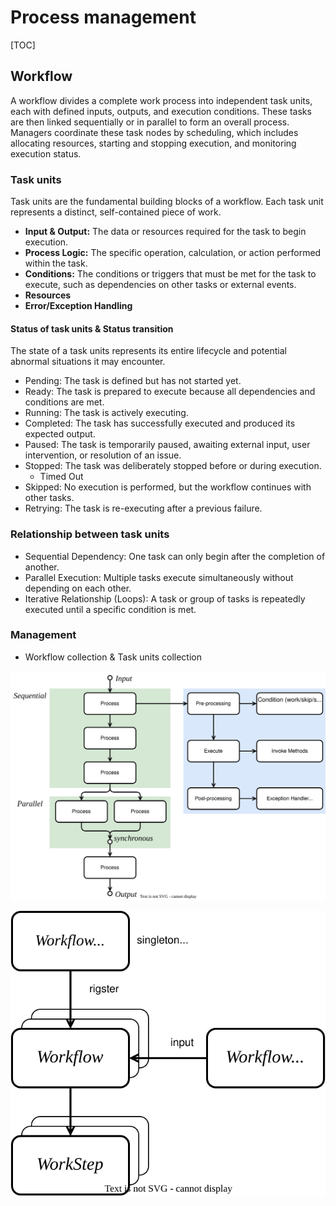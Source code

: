# Process management

[TOC]

## Workflow

A workflow divides a complete work process into independent task units, each with defined inputs, outputs, and execution conditions. These tasks are then linked sequentially or in parallel to form an overall process. Managers coordinate these task nodes by scheduling, which includes allocating resources, starting and stopping execution, and monitoring execution status.

### Task units

Task units are the fundamental building blocks of a workflow. Each task unit represents a distinct, self-contained piece of work.

- **Input & Output:** The data or resources required for the task to begin execution.
- **Process Logic:** The specific operation, calculation, or action performed within the task.
- **Conditions:** The conditions or triggers that must be met for the task to execute, such as dependencies on other tasks or external events.
- **Resources**
- **Error/Exception Handling**

#### Status of task units & Status transition

The state of a task units represents its entire lifecycle and potential abnormal situations it may encounter.

- Pending: The task is defined but has not started yet.
- Ready: The task is prepared to execute because all dependencies and conditions are met.
- Running: The task is actively executing.
- Completed: The task has successfully executed and produced its expected output.
- Paused: The task is temporarily paused, awaiting external input, user intervention, or resolution of an issue.
- Stopped: The task was deliberately stopped before or during execution.
  - Timed Out
- Skipped: No execution is performed, but the workflow continues with other tasks.
- Retrying: The task is re-executing after a previous failure.

### Relationship between task units

- Sequential Dependency: One task can only begin after the completion of another.
- Parallel Execution: Multiple tasks execute simultaneously without depending on each other.
- Iterative Relationship (Loops): A task or group of tasks is repeatedly executed until a specific condition is met.

### Management

- Workflow collection & Task units collection



![Processor](assets/Processor.svg)


![Workflow](assets/Workflow.svg)
